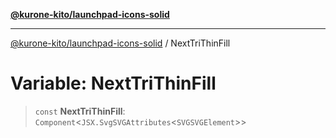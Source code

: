[**@kurone-kito/launchpad-icons-solid**](../README.md)

***

[@kurone-kito/launchpad-icons-solid](../globals.md) / NextTriThinFill

# Variable: NextTriThinFill

> `const` **NextTriThinFill**: `Component`\<`JSX.SvgSVGAttributes`\<`SVGSVGElement`\>\>
